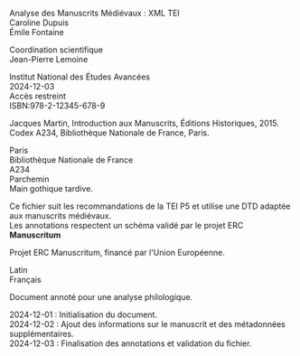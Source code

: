 Analyse des Manuscrits Médiévaux : XML TEI <br>
Caroline Dupuis <br>
Émile Fontaine <br>

Coordination scientifique <br>
Jean-Pierre Lemoine <br>

Institut National des Études Avancées <br>
2024-12-03 <br>
Accès restreint <br>
ISBN:978-2-12345-678-9 <br>

Jacques Martin, Introduction aux Manuscrits, Éditions Historiques, 2015. <br>
Codex A234, Bibliothèque Nationale de France, Paris.

Paris <br>
Bibliothèque Nationale de France <br>
A234 <br>
Parchemin <br>
Main gothique tardive.

Ce fichier suit les recommandations de la TEI P5 et utilise une DTD adaptée aux manuscrits médiévaux. <br>
Les annotations respectent un schéma validé par le projet ERC **Manuscritum**

Projet ERC Manuscritum, financé par l'Union Européenne. <br>

Latin <br>
Français

Document annoté pour une analyse philologique. <br>

2024-12-01 : Initialisation du document. <br>
2024-12-02 : Ajout des informations sur le manuscrit et des métadonnées supplémentaires. <br>
2024-12-03 : Finalisation des annotations et validation du fichier.
